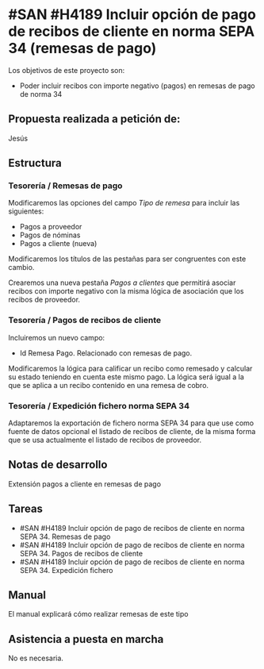 # #SAN #H4189 Incluir opción de pago de recibos de cliente en norma SEPA 34 (remesas de pago)

Los objetivos de este proyecto son:
+ Poder incluir recibos con importe negativo (pagos) en remesas de pago de norma 34

## Propuesta realizada a petición de:
Jesús

## Estructura

### Tesorería / Remesas de pago
Modificaremos las opciones del campo _Tipo de remesa_ para incluir las siguientes:
+ Pagos a proveedor
+ Pagos de nóminas
+ Pagos a cliente (nueva)

Modificaremos los títulos de las pestañas para ser congruentes con este cambio.

Crearemos una nueva pestaña _Pagos a clientes_ que permitirá asociar recibos con importe negativo con la misma lógica de asociación que los recibos de proveedor.

### Tesorería / Pagos de recibos de cliente
Incluiremos un nuevo campo:
+ Id Remesa Pago. Relacionado con remesas de pago.

Modificaremos la lógica para calificar un recibo como remesado y calcular su estado teniendo en cuenta este mismo pago. La lógica será igual a la que se aplica a un recibo contenido en una remesa de cobro.

### Tesorería / Expedición fichero norma SEPA 34
Adaptaremos la exportación de fichero norma SEPA 34 para que use como fuente de datos opcional el listado de recibos de cliente, de la misma forma que se usa actualmente el listado de recibos de proveedor.

## Notas de desarrollo
Extensión pagos a cliente en remesas de pago

## Tareas
* #SAN #H4189 Incluir opción de pago de recibos de cliente en norma SEPA 34. Remesas de pago
* #SAN #H4189 Incluir opción de pago de recibos de cliente en norma SEPA 34. Pagos de recibos de cliente
* #SAN #H4189 Incluir opción de pago de recibos de cliente en norma SEPA 34. Expedición fichero

## Manual
El manual explicará cómo realizar remesas de este tipo

## Asistencia a puesta en marcha
No es necesaria.